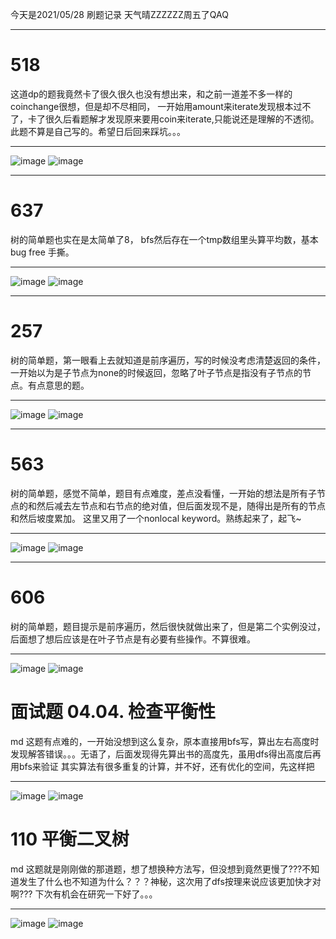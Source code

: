 今天是2021/05/28 刷题记录 天气晴ZZZZZZ周五了QAQ
***
# 518
这道dp的题我竟然卡了很久很久也没有想出来，和之前一道差不多一样的coinchange很想，但是却不尽相同，
一开始用amount来iterate发现根本过不了，卡了很久后看题解才发现原来要用coin来iterate,只能说还是理解的不透彻。
此题不算是自己写的。希望日后回来踩坑。。。
***
![image](https://user-images.githubusercontent.com/84114842/119926743-84e6dd00-bfaa-11eb-9a05-e9789f3de89b.png)
![image](https://user-images.githubusercontent.com/84114842/119926754-89ab9100-bfaa-11eb-9977-22424526f158.png)

***
# 637
树的简单题也实在是太简单了8， bfs然后存在一个tmp数组里头算平均数，基本bug free 手撕。
***
![image](https://user-images.githubusercontent.com/84114842/119936498-dcda0f80-bfbb-11eb-8df8-d0f54b97e392.png)
![image](https://user-images.githubusercontent.com/84114842/119936518-e499b400-bfbb-11eb-89cd-aaff1be5c201.png)

***
# 257
树的简单题，第一眼看上去就知道是前序遍历，写的时候没考虑清楚返回的条件，一开始以为是子节点为none的时候返回，忽略了叶子节点是指没有子节点的节点。有点意思的题。
***
![image](https://user-images.githubusercontent.com/84114842/119937818-04ca7280-bfbe-11eb-8267-d9bc2ce65994.png)
![image](https://user-images.githubusercontent.com/84114842/119937832-085df980-bfbe-11eb-8e19-aaadaa2e6500.png)

***
# 563
树的简单题，感觉不简单，题目有点难度，差点没看懂，一开始的想法是所有子节点的和然后减去左节点和右节点的绝对值，但后面发现不是，随得出是所有的节点和然后坡度累加。
这里又用了一个nonlocal keyword。熟练起来了，起飞~
***
![image](https://user-images.githubusercontent.com/84114842/119941107-bc618380-bfc2-11eb-977a-d30813f45782.png)
![image](https://user-images.githubusercontent.com/84114842/119941126-c1bece00-bfc2-11eb-8bf3-ec65925a9add.png)

***
# 606
树的简单题，题目提示是前序遍历，然后很快就做出来了，但是第二个实例没过，后面想了想后应该是在叶子节点是有必要有些操作。不算很难。
***
![image](https://user-images.githubusercontent.com/84114842/119945638-4f50ec80-bfc8-11eb-9e60-1361e7704785.png)
![image](https://user-images.githubusercontent.com/84114842/119945656-55df6400-bfc8-11eb-8b78-9701e0527c95.png)

# 面试题 04.04. 检查平衡性
md 这题有点难的，一开始没想到这么复杂，原本直接用bfs写，算出左右高度时发现解答错误。。。无语了，后面发现得先算出书的高度先，虽用dfs得出高度后再用bfs来验证
其实算法有很多重复的计算，并不好，还有优化的空间，先这样把
***
![image](https://user-images.githubusercontent.com/84114842/119955517-b2e01780-bfd2-11eb-8f86-abcc16b64f53.png)
![image](https://user-images.githubusercontent.com/84114842/119955540-b83d6200-bfd2-11eb-9009-ef35cdcd5318.png)

# 110 平衡二叉树
md 这题就是刚刚做的那道题，想了想换种方法写，但没想到竟然更慢了???不知道发生了什么也不知道为什么？？？神秘，这次用了dfs按理来说应该更加快才对啊???
下次有机会在研究一下好了。。。
***
![image](https://user-images.githubusercontent.com/84114842/119958781-f12b0600-bfd5-11eb-8349-7e7deedf5c01.png)
![image](https://user-images.githubusercontent.com/84114842/119958804-f720e700-bfd5-11eb-99c6-6fbd971d80ef.png)







